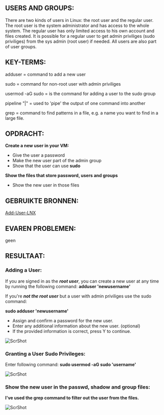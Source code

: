 ## USERS AND GROUPS:

There are two kinds of users in Linux: the root user and the regular user.
The root user is the system administrator and has access to the whole 
system. The regular user has only limited access to his own account and files
created. It is possible for a regular user to get admin priviliges (sudo priviliges)
from the sys admin (root user) if needed. All users are also part of user groups.

## KEY-TERMS:

adduser = command to add a new user

sudo = command for non-root user with admin priviliges

usermod -aG sudo = is the command for adding a user to the sudo group

pipeline "|" = used to 'pipe' the output of one command into another

grep = command to find patterns in a file, e.g. a name you want to find in a large file.

## OPDRACHT:

**Create a new user in your VM:**
* Give the user a password
* Make the new user part of the admin group
* Show that the user can use **sudo**

**Show the files that store password, users and groups**
* Show the new user in those files

## GEBRUIKTE BRONNEN:

[Add-User-LNX](https://www.digitalocean.com/community/tutorials/how-to-add-and-delete-users-on-ubuntu-20-04)

## EVAREN PROBLEMEN:

geen

## RESULTAAT:

### Adding a User:

If you are signed in as the _**root user**_, you can create a new user at any time by running the following
command: **adduser 'newusername'**

If you're _**not the root user**_ but a user with admin priviliges use the sudo command:

**sudo adduser 'newusername'**

* Assign and confirm a password for the new user.
* Enter any additional information about the new user. (optional)
* If the provided information is correct, press Y to continue.

![ScrShot](../00_includes/SCREENSHOTS/Linux/2023-06-07_1.png)

### Granting a User Sudo Privileges:

Enter following command: **sudo usermod -aG sudo 'username'**

![ScrShot](../00_includes/SCREENSHOTS/Linux/2023-06-07_3.png)

### Show the new user in the passwd, shadow and group files:

**I've used the grep command to filter out the user from the files.**

![ScrShot](../00_includes/SCREENSHOTS/Linux/2023-06-07_4.png)



